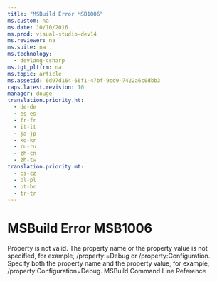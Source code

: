 ```yaml
---
title: "MSBuild Error MSB1006"
ms.custom: na
ms.date: 10/10/2016
ms.prod: visual-studio-dev14
ms.reviewer: na
ms.suite: na
ms.technology: 
  - devlang-csharp
ms.tgt_pltfrm: na
ms.topic: article
ms.assetid: 6d97d164-66f1-47bf-9cd9-7422a6c0dbb3
caps.latest.revision: 10
manager: douge
translation.priority.ht: 
  - de-de
  - es-es
  - fr-fr
  - it-it
  - ja-jp
  - ko-kr
  - ru-ru
  - zh-cn
  - zh-tw
translation.priority.mt: 
  - cs-cz
  - pl-pl
  - pt-br
  - tr-tr
---
```

# MSBuild Error MSB1006
<?xml version="1.0" encoding="utf-8"?>
<developerErrorMessageDocument xmlns="http://ddue.schemas.microsoft.com/authoring/2003/5" xmlns:xlink="http://www.w3.org/1999/xlink" xmlns:xsi="http://www.w3.org/2001/XMLSchema-instance" xsi:schemaLocation="http://ddue.schemas.microsoft.com/authoring/2003/5 http://clixdevr3.blob.core.windows.net/ddueschema/developer.xsd">
  <introduction>
    <para>
      <ui>Property is not valid.</ui>
    </para>
    <para>The property name or the property value is not specified, for example, <codeInline>/property:=Debug</codeInline> or <codeInline>/property:Configuration</codeInline>.</para>
  </introduction>
  <procedure>
    <title>To correct this error</title>
    <steps class="ordered">
      <step>
        <content>
          <para>Specify both the property name and the property value, for example, <codeInline>/property:Configuration=Debug</codeInline>. </para>
        </content>
      </step>
    </steps>
  </procedure>
  <relatedTopics>
<link xlink:href="edaa65ec-ab8a-42a1-84cb-d76d5b2f4584">MSBuild Command Line Reference</link>
</relatedTopics>
</developerErrorMessageDocument>